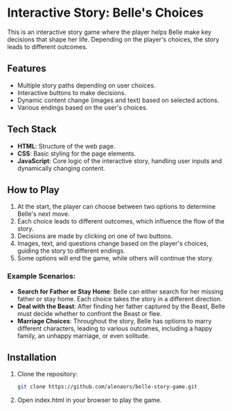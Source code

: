 # Interactive Story: Belle's Choices

This is an interactive story game where the player helps Belle make key decisions that shape her life. Depending on the player's choices, the story leads to different outcomes.

## Features

- Multiple story paths depending on user choices.
- Interactive buttons to make decisions.
- Dynamic content change (images and text) based on selected actions.
- Various endings based on the user's choices.

## Tech Stack

- **HTML**: Structure of the web page.
- **CSS**: Basic styling for the page elements.
- **JavaScript**: Core logic of the interactive story, handling user inputs and dynamically changing content.

## How to Play

1. At the start, the player can choose between two options to determine Belle's next move.
2. Each choice leads to different outcomes, which influence the flow of the story.
3. Decisions are made by clicking on one of two buttons.
4. Images, text, and questions change based on the player's choices, guiding the story to different endings.
5. Some options will end the game, while others will continue the story.

### Example Scenarios:
- **Search for Father or Stay Home**: Belle can either search for her missing father or stay home. Each choice takes the story in a different direction.
- **Deal with the Beast**: After finding her father captured by the Beast, Belle must decide whether to confront the Beast or flee.
- **Marriage Choices**: Throughout the story, Belle has options to marry different characters, leading to various outcomes, including a happy family, an unhappy marriage, or even solitude.

## Installation

1. Clone the repository:
   ```bash
   git clone https://github.com/alenaors/belle-story-game.git

2. Open index.html in your browser to play the game.